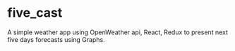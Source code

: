 # five_cast
A simple weather app using OpenWeather api, React, Redux to present next five days forecasts using Graphs.
